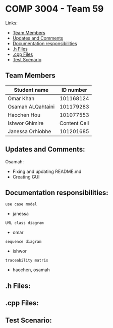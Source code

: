 # COMP 3004 - Team 59
Links: 
- [Team Members](#Team-Members) 
- [Updates and Comments](#Updates-and-Comments) 
- [Documentation responsibilities](#Documentation-responsibilities) 
- [.h Files](#h-Files) 
- [.cpp Files](#cpp-Files) 
- [Test Scenario](#Test-Scenario) 
## <a name = "Team-Members" ></a>Team Members
| Student name  | ID number |
| ------------- | ------------- |
| Omar Khan  | 101168124  |
| Osamah ALQahtaini | 101179283  |
| Haochen Hou  | 101077553  |
| Ishwor Ghimire  | Content Cell  |
| Janessa Orhiobhe  | 101201685  |

## <a name = "Updates-and-Comments" ></a>Updates and Comments:
Osamah:
  - Fixing and updating README.md
  - Creating GUI

## <a name = "Documentation-responsibilities" ></a>Documentation responsibilities:
`use case model`
  - janessa

`UML class diagram`
  - omar

`sequence diagram`
  - ishwor

`traceability matrix` 
  - haochen, osamah


## <a name = "h-Files" ></a>.h Files:


## <a name = "cpp-Files" ></a>.cpp Files:


## <a name = "Test-Scenario" ></a>Test Scenario:
